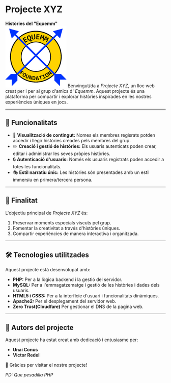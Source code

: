 # Projecte XYZ
**Històries del "Equemm"**  
![alt text](/EquemResources/EquemClassicV2Smoll.png) 
Benvingut/da a *Projecte XYZ*, un lloc web creat per i per al grup d'amics d' *Equemm*. Aquest projecte és una plataforma per compartir i explorar històries inspirades en les nostres experiències úniques en jocs.  

---

## 🚀 Funcionalitats  
- 🌟 **Visualització de contingut:** Nomes els membres regisrats potden accedir i llegir històries creades pels membres del grup.  
- ✏️ **Creació i gestió de històries:** Els usuaris autenticats poden crear, editar i administrar les seves pròpies històries.  
- 🔒 **Autenticació d'usuaris:** Només els usuaris registrats poden accedir a totes les funcionalitats.  
- 🎭 **Estil narratiu únic:** Les històries són presentades amb un estil immersiu en primera/tercera persona.  

---

## 🎯 Finalitat  
L'objectiu principal de *Projecte XYZ* és:  
1. Preservar moments especials viscuts pel grup.  
2. Fomentar la creativitat a través d'històries úniques.  
3. Compartir experiències de manera interactiva i organitzada.  

---

## 🛠️ Tecnologies utilitzades  
Aquest projecte està desenvolupat amb:  
- **PHP:** Per a la lògica backend i la gestió del servidor.  
- **MySQL:** Per a l'emmagatzematge i gestió de les històries i dades dels usuaris.  
- **HTML5 i CSS3:** Per a la interfície d'usuari i funcionalitats dinàmiques.  
- **Apache2:** Per el desplegament del servidor web.
- **Zero Trust(Cloudfare)** Per gestionar el DNS de la pagina web.  

---

## 👥 Autors del projecte  
Aquest projecte ha estat creat amb dedicació i entusiasme per:  

- **Unai Conus**  
- **Victor Redel**  

🎉 Gràcies per visitar el nostre projecte!   




*PD: Que pesadilla PHP*